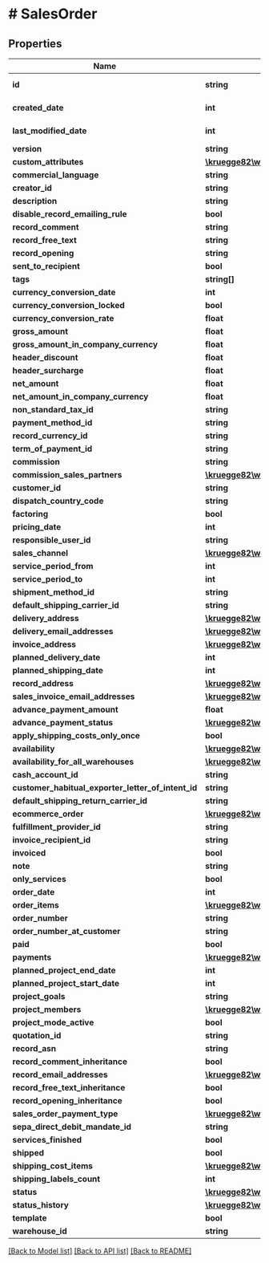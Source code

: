 # # SalesOrder

## Properties

Name | Type | Description | Notes
------------ | ------------- | ------------- | -------------
**id** | **string** |  | [optional] [readonly]
**created_date** | **int** |  | [optional] [readonly]
**last_modified_date** | **int** |  | [optional] [readonly]
**version** | **string** |  | [optional]
**custom_attributes** | [**\kruegge82\weclapp\Model\CustomAttribute[]**](CustomAttribute.md) |  | [optional]
**commercial_language** | **string** |  | [optional]
**creator_id** | **string** |  | [optional]
**description** | **string** |  | [optional]
**disable_record_emailing_rule** | **bool** |  | [optional]
**record_comment** | **string** |  | [optional]
**record_free_text** | **string** |  | [optional]
**record_opening** | **string** |  | [optional]
**sent_to_recipient** | **bool** |  | [optional]
**tags** | **string[]** |  | [optional]
**currency_conversion_date** | **int** |  | [optional]
**currency_conversion_locked** | **bool** |  | [optional]
**currency_conversion_rate** | **float** |  | [optional]
**gross_amount** | **float** |  | [optional]
**gross_amount_in_company_currency** | **float** |  | [optional]
**header_discount** | **float** |  | [optional]
**header_surcharge** | **float** |  | [optional]
**net_amount** | **float** |  | [optional]
**net_amount_in_company_currency** | **float** |  | [optional]
**non_standard_tax_id** | **string** |  | [optional]
**payment_method_id** | **string** |  | [optional]
**record_currency_id** | **string** |  | [optional]
**term_of_payment_id** | **string** |  | [optional]
**commission** | **string** |  | [optional]
**commission_sales_partners** | [**\kruegge82\weclapp\Model\CommissionSalesPartner[]**](CommissionSalesPartner.md) |  | [optional]
**customer_id** | **string** |  | [optional]
**dispatch_country_code** | **string** |  | [optional]
**factoring** | **bool** |  | [optional]
**pricing_date** | **int** |  | [optional]
**responsible_user_id** | **string** |  | [optional]
**sales_channel** | [**\kruegge82\weclapp\Model\DistributionChannel**](DistributionChannel.md) |  | [optional]
**service_period_from** | **int** |  | [optional]
**service_period_to** | **int** |  | [optional]
**shipment_method_id** | **string** |  | [optional]
**default_shipping_carrier_id** | **string** |  | [optional]
**delivery_address** | [**\kruegge82\weclapp\Model\RecordAddress**](RecordAddress.md) |  | [optional]
**delivery_email_addresses** | [**\kruegge82\weclapp\Model\EmailAddresses**](EmailAddresses.md) |  | [optional]
**invoice_address** | [**\kruegge82\weclapp\Model\RecordAddress**](RecordAddress.md) |  | [optional]
**planned_delivery_date** | **int** |  | [optional]
**planned_shipping_date** | **int** |  | [optional]
**record_address** | [**\kruegge82\weclapp\Model\RecordAddress**](RecordAddress.md) |  | [optional]
**sales_invoice_email_addresses** | [**\kruegge82\weclapp\Model\EmailAddresses**](EmailAddresses.md) |  | [optional]
**advance_payment_amount** | **float** |  | [optional]
**advance_payment_status** | [**\kruegge82\weclapp\Model\AdvancePaymentStatus**](AdvancePaymentStatus.md) |  | [optional]
**apply_shipping_costs_only_once** | **bool** |  | [optional]
**availability** | [**\kruegge82\weclapp\Model\DispositionInfoAvailabilityType**](DispositionInfoAvailabilityType.md) |  | [optional]
**availability_for_all_warehouses** | [**\kruegge82\weclapp\Model\DispositionInfoAvailabilityType**](DispositionInfoAvailabilityType.md) |  | [optional]
**cash_account_id** | **string** |  | [optional]
**customer_habitual_exporter_letter_of_intent_id** | **string** |  | [optional]
**default_shipping_return_carrier_id** | **string** |  | [optional]
**ecommerce_order** | [**\kruegge82\weclapp\Model\EcommerceOrder**](EcommerceOrder.md) |  | [optional]
**fulfillment_provider_id** | **string** |  | [optional]
**invoice_recipient_id** | **string** |  | [optional]
**invoiced** | **bool** |  | [optional]
**note** | **string** |  | [optional]
**only_services** | **bool** |  | [optional]
**order_date** | **int** |  | [optional]
**order_items** | [**\kruegge82\weclapp\Model\SalesOrderItem[]**](SalesOrderItem.md) |  | [optional]
**order_number** | **string** |  | [optional]
**order_number_at_customer** | **string** |  | [optional]
**paid** | **bool** |  | [optional]
**payments** | [**\kruegge82\weclapp\Model\SalesOrderPayment[]**](SalesOrderPayment.md) |  | [optional]
**planned_project_end_date** | **int** |  | [optional]
**planned_project_start_date** | **int** |  | [optional]
**project_goals** | **string** |  | [optional]
**project_members** | [**\kruegge82\weclapp\Model\ProjectMembers[]**](ProjectMembers.md) |  | [optional]
**project_mode_active** | **bool** |  | [optional]
**quotation_id** | **string** |  | [optional]
**record_asn** | **string** |  | [optional]
**record_comment_inheritance** | **bool** |  | [optional]
**record_email_addresses** | [**\kruegge82\weclapp\Model\EmailAddresses**](EmailAddresses.md) |  | [optional]
**record_free_text_inheritance** | **bool** |  | [optional]
**record_opening_inheritance** | **bool** |  | [optional]
**sales_order_payment_type** | [**\kruegge82\weclapp\Model\SalesOrderPaymentType**](SalesOrderPaymentType.md) |  | [optional]
**sepa_direct_debit_mandate_id** | **string** |  | [optional]
**services_finished** | **bool** |  | [optional]
**shipped** | **bool** |  | [optional]
**shipping_cost_items** | [**\kruegge82\weclapp\Model\SalesOrderShippingCostItem[]**](SalesOrderShippingCostItem.md) |  | [optional]
**shipping_labels_count** | **int** |  | [optional]
**status** | [**\kruegge82\weclapp\Model\OrderStatusType**](OrderStatusType.md) |  | [optional]
**status_history** | [**\kruegge82\weclapp\Model\SalesOrderStatusHistory[]**](SalesOrderStatusHistory.md) |  | [optional]
**template** | **bool** |  | [optional]
**warehouse_id** | **string** |  | [optional]

[[Back to Model list]](../../README.md#models) [[Back to API list]](../../README.md#endpoints) [[Back to README]](../../README.md)
